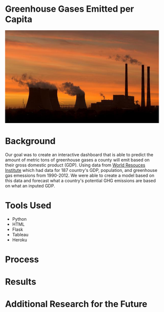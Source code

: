# Greenhouse Gases Emitted per Capita
<p align="center">
 <img src="images/emissions.jpg">
</p>

# Background

Our goal was to create an interactive dashboard that is able to predict the amount of metric tons of greenhouse gases a county will emit based on their gross domestic product (GDP). Using data from [World Resouces Institute](https://datasets.wri.org/dataset/cait-country) which had data for 187 country's GDP, population, and greenhouse gas emessions from 1990-2012. We were able to create a model based on this data and forecast what a country's potential GHG emissions are based on what an inputed GDP. 

# Tools Used
* Python
* HTML
* Flask
* Tableau 
* Heroku

# Process

# Results

# Additional Research for the Future 
